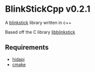 BlinkStickCpp v0.2.1
=============

A [blinkstick](http://www.blinkstick.com/) library written in c++

Based off the C library [libblinkstick](https://github.com/ebenoist/libblinkstick)

## Requirements
- [hidapi](https://github.com/signal11/hidapi)
- [cmake](https://cmake.org/)
